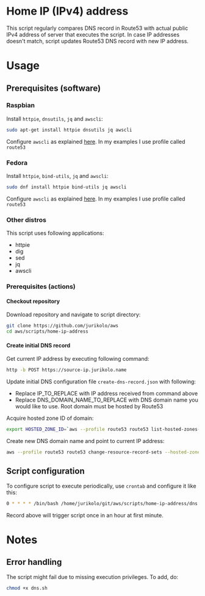 # Home IP (IPv4) address
This script regularly compares DNS record in Route53 with actual public IPv4 address of server that executes the script.
In case IP addresses doesn't match, script updates Route53 DNS record with new IP address.

# Usage
## Prerequisites (software)
### Raspbian
Install `httpie`, `dnsutils`, `jq` and `awscli`:
```bash
sudo apt-get install httpie dnsutils jq awscli
```

Configure `awscli` as explained [here](https://docs.aws.amazon.com/cli/latest/userguide/cli-configure-profiles.html).
In my examples I use profile called `route53`

### Fedora
Install `httpie`, `bind-utils`, `jq` and `awscli`:
```bash
sudo dnf install httpie bind-utils jq awscli
```

Configure `awscli` as explained [here](https://docs.aws.amazon.com/cli/latest/userguide/cli-configure-profiles.html).
In my examples I use profile called `route53`

### Other distros
This script uses following applications:
* httpie
* dig
* sed
* jq
* awscli

### Prerequisites (actions)
#### Checkout repository
Download repository and navigate to script directory:
```bash
git clone https://github.com/jurikolo/aws
cd aws/scripts/home-ip-address
```

#### Create initial DNS record
Get current IP address by executing following command:
```bash
http -b POST https://source-ip.jurikolo.name
```

Update initial DNS configuration file `create-dns-record.json` with following:
* Replace IP_TO_REPLACE with IP address received from command above
* Replace DNS_DOMAIN_NAME_TO_REPLACE with DNS domain name you would like to use. Root domain must be hosted by Route53

Acquire hosted zone ID of domain:
```bash
export HOSTED_ZONE_ID=`aws --profile route53 route53 list-hosted-zones-by-name --dns-name DNS_NAME_TO_REPLACE | jq -r '.HostedZones[0].Id'`;
```

Create new DNS domain name and point to current IP address:
```bash
aws --profile route53 route53 change-resource-record-sets --hosted-zone-id $HOSTED_ZONE_ID --change-batch file:///home/jurikolo/tmp/home-jurikolo-name-create-route53.json
```

## Script configuration
To configure script to execute periodically, use `crontab` and configure it like this:
```bash
0 * * * * /bin/bash /home/jurikolo/git/aws/scripts/home-ip-address/dns.sh
```
Record above will trigger script once in an hour at first minute.

# Notes
## Error handling
The script might fail due to missing execution privileges. To add, do:
```bash
chmod +x dns.sh
```
